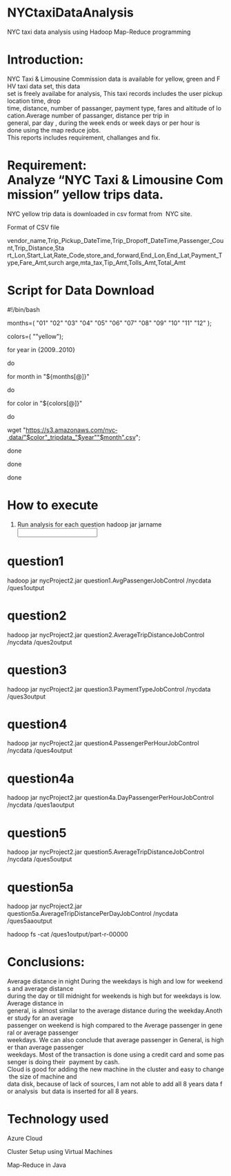 # NYCtaxiDataAnalysis
NYC taxi data analysis using Hadoop Map-Reduce programming

# Introduction:
NYC Taxi & Limousine Commission data is available for yellow, green and FHV taxi data set, this data 
set is freely availabe for analysis, This taxi records includes the user pickup location time, drop time, distance, number of passanger, payment type, fares and altitude of location.Average number of
passanger, distance per trip in general, par day , during the week ends or week days or per hour is 
done using the map reduce jobs. This reports includes requirement, challanges and fix.

# Requirement: Analyze “NYC Taxi & Limousine Commission” yellow trips data.

NYC yellow trip data is downloaded in csv format from  NYC site.

Format of CSV file 

vendor_name,Trip_Pickup_DateTime,Trip_Dropoff_DateTime,Passenger_Count,Trip_Distance,Sta rt_Lon,Start_Lat,Rate_Code,store_and_forward,End_Lon,End_Lat,Payment_Type,Fare_Amt,surch arge,mta_tax,Tip_Amt,Tolls_Amt,Total_Amt

# Script for Data Download

#!/bin/bash

months=( "01" "02" "03" "04" "05" "06" "07" "08" "09" "10" "11" "12" );

colors=( ""yellow");

for year in {2009..2010}

do

for month in "${months[@]}" 

do 

for color in "${colors[@]}" 

do 

wget "https://s3.amazonaws.com/nyc­ data/"$color"_tripdata_"$year"­"$month".csv"; 

done 

done 

done

# How to execute
1. Run analysis for each question
hadoop jar jarname <Main class> <Input path directory>  <output path directory>

# question1

hadoop jar nycProject2.jar question1.AvgPassengerJobControl /nycdata /ques1output

# question2

hadoop jar nycProject2.jar question2.AverageTripDistanceJobControl /nycdata /ques2output

# question3

hadoop jar nycProject2.jar question3.PaymentTypeJobControl /nycdata /ques3output

# question4

hadoop jar nycProject2.jar question4.PassengerPerHourJobControl /nycdata /ques4output

# question4a

hadoop jar nycProject2.jar question4a.DayPassengerPerHourJobControl /nycdata /ques1aoutput

# question5

hadoop jar nycProject2.jar question5.AverageTripDistanceJobControl /nycdata /ques5output

# question5a

hadoop jar nycProject2.jar question5a.AverageTripDistancePerDayJobControl /nycdata /ques5aaoutput

hadoop fs -cat /ques1output/part-r-00000



# Conclusions: 

Average distance in night During the weekdays is high and low for weekends and average distance during the day or till midnight for weekends is high but for weekdays is low. Average distance in general, is almost similar to the average distance during the weekday.Another study for an average passenger on weekend is high compared to the Average passenger in general or average passenger weekdays. We can also conclude that average passenger in General, is higher than average passenger 
weekdays. Most of the transaction is done using a credit card and some passenger is doing their 
payment by cash. Cloud is good for adding the new machine in the cluster and easy to change the size
of machine and data disk, because of lack of sources, I am not able to add all 8 years data for analysis 
but data is inserted for all 8 years.

# Technology used

Azure Cloud

Cluster Setup using Virtual Machines

Map-Reduce in Java
